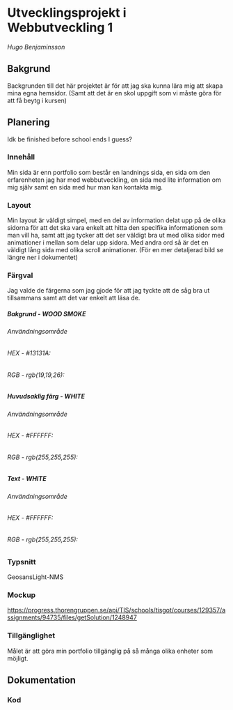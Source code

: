 # Utvecklingsprojekt i Webbutveckling 1
*Hugo Benjaminsson*

## Bakgrund
Backgrunden till det här projektet är för att jag ska kunna lära mig att skapa mina egna hemsidor. (Samt att det är en skol uppgift som vi måste göra för att få beytg i kursen)
## Planering
Idk be finished before school ends I guess?
### Innehåll
Min sida är enn portfolio som består en landnings sida, en sida om den erfarenheten jag har med webbutveckling, en sida med lite information om mig själv samt en sida med hur man kan kontakta mig.
### Layout
Min layout är väldigt simpel, med en del av information delat upp på de olika sidorna för att det ska vara enkelt att hitta den specifika informationen som man vill ha, samt att jag tycker att det ser väldigt bra ut med olika sidor med animationer i mellan som delar upp sidora. Med andra ord så är det en väldigt lång sida med olika scroll animationer. (För en mer detaljerad bild se längre ner i dokumentet)
### Färgval
Jag valde de färgerna som jag gjode för att jag tyckte att de såg bra ut tillsammans samt att det var enkelt att läsa de.
##### Bakgrund - WOOD SMOKE
###### Användningsområde
###### HEX - #13131A:

###### RGB - rgb(19,19,26):

##### Huvudsaklig färg - WHITE
###### Användningsområde
###### HEX - #FFFFFF: 

###### RGB - rgb(255,255,255): 

##### Text - WHITE
###### Användningsområde
###### HEX - #FFFFFF:

###### RGB - rgb(255,255,255):

### Typsnitt
GeosansLight-NMS 
### Mockup
https://progress.thorengruppen.se/api/TIS/schools/tisgot/courses/129357/assignments/94735/files/getSolution/1248947
### Tillgänglighet
Målet är att göra min portfolio tillgänglig på så många olika enheter som möjligt. 
## Dokumentation
### Kod
